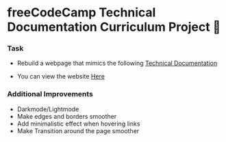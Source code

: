 # freeCodeCamp Technical Documentation Curriculum Project :newspaper:

### Task

- Rebuild a webpage that mimics the following [Technical Documentation](https://technical-documentation-page.freecodecamp.rocks/)

- You can view the website [Here](https://metaman13.github.io/freecodecamp-technical-documentation-page/)

### Additional Improvements

- Darkmode/Lightmode
- Make edges and borders smoother
- Add minimalistic effect when hovering links
- Make Transition around the page smoother